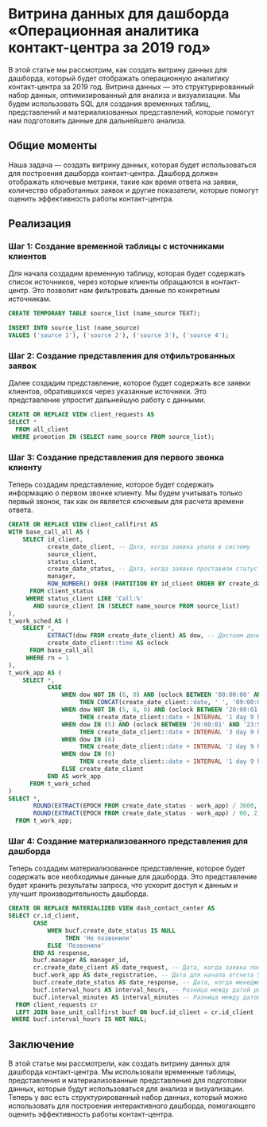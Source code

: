 # Витрина данных для дашборда «Операционная аналитика контакт-центра за 2019 год»

В этой статье мы рассмотрим, как создать витрину данных для дашборда, который будет отображать операционную аналитику контакт-центра за 2019 год. Витрина данных — это структурированный набор данных, оптимизированный для анализа и визуализации. Мы будем использовать SQL для создания временных таблиц, представлений и материализованных представлений, которые помогут нам подготовить данные для дальнейшего анализа.

## Общие моменты

Наша задача — создать витрину данных, которая будет использоваться для построения дашборда контакт-центра. Дашборд должен отображать ключевые метрики, такие как время ответа на заявки, количество обработанных заявок и другие показатели, которые помогут оценить эффективность работы контакт-центра.

## Реализация

### Шаг 1: Создание временной таблицы с источниками клиентов

Для начала создадим временную таблицу, которая будет содержать список источников, через которые клиенты обращаются в контакт-центр. Это позволит нам фильтровать данные по конкретным источникам.

```sql
CREATE TEMPORARY TABLE source_list (name_source TEXT);

INSERT INTO source_list (name_source) 
VALUES ('source 1'), ('source 2'), ('source 3'), ('source 4');
```

### Шаг 2: Создание представления для отфильтрованных заявок

Далее создадим представление, которое будет содержать все заявки клиентов, обратившихся через указанные источники. Это представление упростит дальнейшую работу с данными.

```sql
CREATE OR REPLACE VIEW client_requests AS
SELECT *
  FROM all_client
 WHERE promotion IN (SELECT name_source FROM source_list);
```

### Шаг 3: Создание представления для первого звонка клиенту

Теперь создадим представление, которое будет содержать информацию о первом звонке клиенту. Мы будем учитывать только первый звонок, так как он является ключевым для расчета времени ответа.

```sql
CREATE OR REPLACE VIEW client_callfirst AS
WITH base_call_all AS (
    SELECT id_client,
           create_date_client, -- Дата, когда заявка упала в систему
           source_client,
           status_client,
           create_date_status, -- Дата, когда заявке проставили статус
           manager,
           ROW_NUMBER() OVER (PARTITION BY id_client ORDER BY create_date_status ASC) AS rn -- Ранжируем звонки клиентам от старых к новым
      FROM client_status
     WHERE status_client LIKE 'Call:%'
       AND source_client IN (SELECT name_source FROM source_list)
),
t_work_sched AS (
    SELECT *,
           EXTRACT(dow FROM create_date_client) AS dow, -- Достаем день недели из даты для следующего запроса (воскресенье — это 0)
           create_date_client::time AS oclock
      FROM base_call_all
     WHERE rn = 1
),
t_work_app AS (
    SELECT *,
           CASE 
               WHEN dow NOT IN (6, 0) AND (oclock BETWEEN '00:00:00' AND '08:59:59') 
                    THEN CONCAT(create_date_client::date, ' ', '09:00:00')::timestamp
               WHEN dow NOT IN (5, 6, 0) AND (oclock BETWEEN '20:00:01' AND '23:59:59') 
                    THEN create_date_client::date + INTERVAL '1 day 9 hours'
               WHEN dow IN (5) AND (oclock BETWEEN '20:00:01' AND '23:59:59') 
                    THEN create_date_client::date + INTERVAL '3 day 9 hours'
               WHEN dow IN (6)
                    THEN create_date_client::date + INTERVAL '2 day 9 hours'
               WHEN dow IN (0)
                    THEN create_date_client::date + INTERVAL '1 day 9 hours'
               ELSE create_date_client
           END AS work_app
      FROM t_work_sched
)
SELECT *,
       ROUND(EXTRACT(EPOCH FROM create_date_status - work_app) / 3600, 2) AS interval_hours,
       ROUND(EXTRACT(EPOCH FROM create_date_status - work_app) / 60, 2) AS interval_minutes
  FROM t_work_app;
```

### Шаг 4: Создание материализованного представления для дашборда

Теперь создадим материализованное представление, которое будет содержать все необходимые данные для дашборда. Это представление будет хранить результаты запроса, что ускорит доступ к данным и улучшит производительность дашборда.

```sql
CREATE OR REPLACE MATERIALIZED VIEW dash_contact_center AS
SELECT cr.id_client,
       CASE 
           WHEN bucf.create_date_status IS NULL 
                THEN 'Не позвонили'
           ELSE 'Позвонили'
       END AS response,
       bucf.manager AS manager_id,
       cr.create_date_client AS date_request, -- Дата, когда заявка попала в систему
       bucf.work_app AS date_registration, -- Дата для начала отсчета SLA (только будние дни и рабочее время)
       bucf.create_date_status AS date_response, -- Дата, когда менеджер позвонил клиенту
       bucf.interval_hours AS interval_hours, -- Разница между датой регистрации заявки и датой звонка в часах
       bucf.interval_minutes AS interval_minutes -- Разница между датой регистрации заявки и датой звонка в минутах
  FROM client_requests cr
  LEFT JOIN base_unit_callfirst bucf ON bucf.id_client = cr.id_client
 WHERE bucf.interval_hours IS NOT NULL;
```

## Заключение

В этой статье мы рассмотрели, как создать витрину данных для дашборда контакт-центра. Мы использовали временные таблицы, представления и материализованные представления для подготовки данных, которые будут использоваться для анализа и визуализации. Теперь у вас есть структурированный набор данных, который можно использовать для построения интерактивного дашборда, помогающего оценить эффективность работы контакт-центра.
